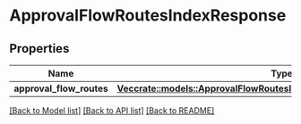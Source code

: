 # ApprovalFlowRoutesIndexResponse

## Properties

Name | Type | Description | Notes
------------ | ------------- | ------------- | -------------
**approval_flow_routes** | [**Vec<crate::models::ApprovalFlowRoutesIndexResponseApprovalFlowRoutes>**](approvalFlowRoutesIndexResponse_approval_flow_routes.md) |  | 

[[Back to Model list]](../README.md#documentation-for-models) [[Back to API list]](../README.md#documentation-for-api-endpoints) [[Back to README]](../README.md)


